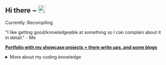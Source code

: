 ## Hi there ~ <img src="https://user-images.githubusercontent.com/1303154/88677602-1635ba80-d120-11ea-84d8-d263ba5fc3c0.gif" width="24px" alt="hi">

 Currently: Recompiling
 
 "I like getting good/knowledgeable at something so I can complain about it in detail." - Me
 
 **[Portfolio with my showcase projects + there write ups, and some blogs](https://laurencesadler.com/)**

<details>
<summary>More about my coding knowledge</summary>

Programming Languages: **C++, C#, Python**
  
Engines, Frameworks, and Tools: **Unity, Unreal, Jira & Trello, Office (I excel at it), Intel GPA**

Knowledge of: **Batch, Javascript, HTML & CSS, Sikulix, PIX, Raylib, CMake, SDL3, Hugo**

</details>
